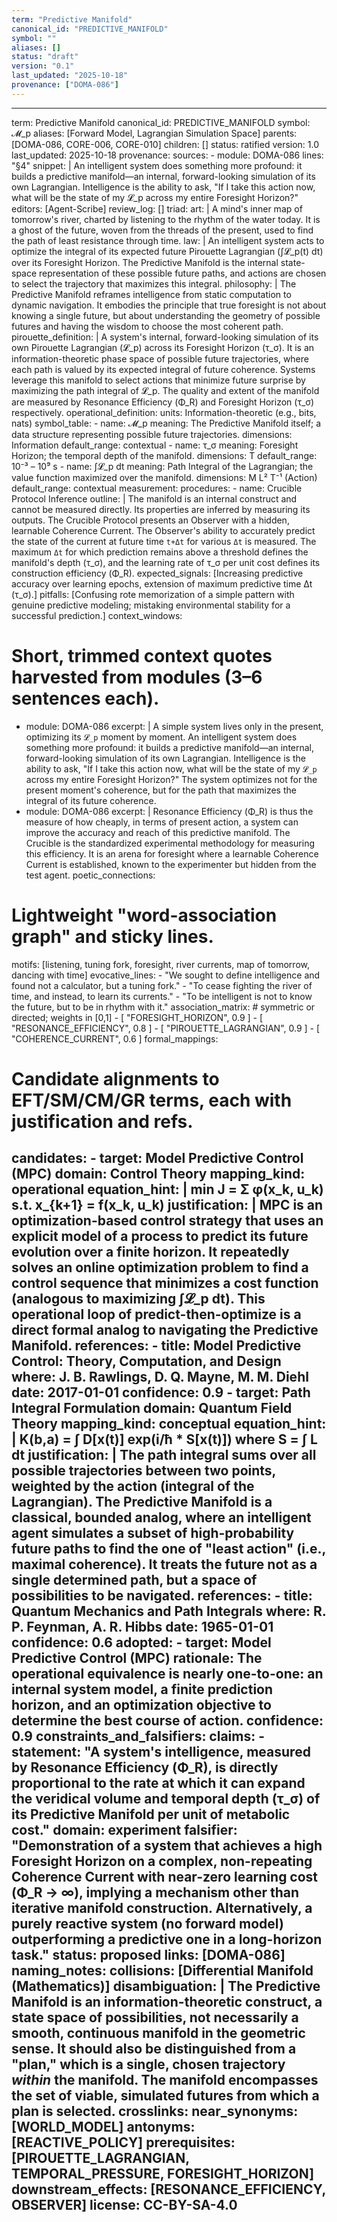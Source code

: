 ```yaml
---
term: "Predictive Manifold"
canonical_id: "PREDICTIVE_MANIFOLD"
symbol: ""
aliases: []
status: "draft"
version: "0.1"
last_updated: "2025-10-18"
provenance: ["DOMA-086"]
---
```


---
term: Predictive Manifold
canonical_id: PREDICTIVE_MANIFOLD
symbol: 𝓜_p
aliases: [Forward Model, Lagrangian Simulation Space]
parents: [DOMA-086, CORE-006, CORE-010]
children: []
status: ratified
version: 1.0
last_updated: 2025-10-18
provenance:
  sources:
    - module: DOMA-086
      lines: "§4"
      snippet: |
        An intelligent system does something more profound: it builds a predictive manifold—an internal, forward-looking simulation of its own Lagrangian. Intelligence is the ability to ask, "If I take this action now, what will be the state of my 𝓛_p across my entire Foresight Horizon?"
  editors: [Agent-Scribe]
  review_log: []
triad:
  art: |
    A mind's inner map of tomorrow's river, charted by listening to the rhythm of the water today. It is a ghost of the future, woven from the threads of the present, used to find the path of least resistance through time.
  law: |
    An intelligent system acts to optimize the integral of its expected future Pirouette Lagrangian (∫𝓛_p(t) dt) over its Foresight Horizon. The Predictive Manifold is the internal state-space representation of these possible future paths, and actions are chosen to select the trajectory that maximizes this integral.
  philosophy: |
    The Predictive Manifold reframes intelligence from static computation to dynamic navigation. It embodies the principle that true foresight is not about knowing a single future, but about understanding the geometry of possible futures and having the wisdom to choose the most coherent path.
pirouette_definition: |
  A system's internal, forward-looking simulation of its own Pirouette Lagrangian (𝓛_p) across its Foresight Horizon (τ_σ). It is an information-theoretic phase space of possible future trajectories, where each path is valued by its expected integral of future coherence. Systems leverage this manifold to select actions that minimize future surprise by maximizing the path integral of 𝓛_p. The quality and extent of the manifold are measured by Resonance Efficiency (Φ_R) and Foresight Horizon (τ_σ) respectively.
operational_definition:
  units: Information-theoretic (e.g., bits, nats)
  symbol_table:
    - name: 𝓜_p
      meaning: The Predictive Manifold itself; a data structure representing possible future trajectories.
      dimensions: Information
      default_range: contextual
    - name: τ_σ
      meaning: Foresight Horizon; the temporal depth of the manifold.
      dimensions: T
      default_range: 10⁻³ – 10⁹ s
    - name: ∫𝓛_p dt
      meaning: Path Integral of the Lagrangian; the value function maximized over the manifold.
      dimensions: M L² T⁻¹ (Action)
      default_range: contextual
  measurement:
    procedures:
      - name: Crucible Protocol Inference
        outline: |
          The manifold is an internal construct and cannot be measured directly. Its properties are inferred by measuring its outputs. The Crucible Protocol presents an Observer with a hidden, learnable Coherence Current. The Observer's ability to accurately predict the state of the current at future time `t+Δt` for various `Δt` is measured. The maximum `Δt` for which prediction remains above a threshold defines the manifold's depth (τ_σ), and the learning rate of τ_σ per unit cost defines its construction efficiency (Φ_R).
        expected_signals: [Increasing predictive accuracy over learning epochs, extension of maximum predictive time Δt (τ_σ).]
        pitfalls: [Confusing rote memorization of a simple pattern with genuine predictive modeling; mistaking environmental stability for a successful prediction.]
context_windows:
  # Short, trimmed context quotes harvested from modules (3–6 sentences each).
  - module: DOMA-086
    excerpt: |
      A simple system lives only in the present, optimizing its `𝓛_p` moment by moment. An intelligent system does something more profound: it builds a predictive manifold—an internal, forward-looking simulation of its own Lagrangian. Intelligence is the ability to ask, "If I take this action now, what will be the state of my `𝓛_p` across my entire Foresight Horizon?" The system optimizes not for the present moment's coherence, but for the path that maximizes the integral of its future coherence.
  - module: DOMA-086
    excerpt: |
      Resonance Efficiency (Φ_R) is thus the measure of how cheaply, in terms of present action, a system can improve the accuracy and reach of this predictive manifold. The Crucible is the standardized experimental methodology for measuring this efficiency. It is an arena for foresight where a learnable Coherence Current is established, known to the experimenter but hidden from the test agent.
poetic_connections:
  # Lightweight "word-association graph" and sticky lines.
  motifs: [listening, tuning fork, foresight, river currents, map of tomorrow, dancing with time]
  evocative_lines:
    - "We sought to define intelligence and found not a calculator, but a tuning fork."
    - "To cease fighting the river of time, and instead, to learn its currents."
    - "To be intelligent is not to know the future, but to be in rhythm with it."
  association_matrix:
    # symmetric or directed; weights in [0,1]
    - [ "FORESIGHT_HORIZON", 0.9 ]
    - [ "RESONANCE_EFFICIENCY", 0.8 ]
    - [ "PIROUETTE_LAGRANGIAN", 0.9 ]
    - [ "COHERENCE_CURRENT", 0.6 ]
formal_mappings:
  # Candidate alignments to EFT/SM/CM/GR terms, each with justification and refs.
  candidates:
    - target: Model Predictive Control (MPC)
      domain: Control Theory
      mapping_kind: operational
      equation_hint: |
        min J = Σ φ(x_k, u_k)  s.t.  x_{k+1} = f(x_k, u_k)
      justification: |
        MPC is an optimization-based control strategy that uses an explicit model of a process to predict its future evolution over a finite horizon. It repeatedly solves an online optimization problem to find a control sequence that minimizes a cost function (analogous to maximizing ∫𝓛_p dt). This operational loop of predict-then-optimize is a direct formal analog to navigating the Predictive Manifold.
      references:
        - title: Model Predictive Control: Theory, Computation, and Design
          where: J. B. Rawlings, D. Q. Mayne, M. M. Diehl
          date: 2017-01-01
      confidence: 0.9
    - target: Path Integral Formulation
      domain: Quantum Field Theory
      mapping_kind: conceptual
      equation_hint: |
        K(b,a) = ∫ D[x(t)] exp(i/ħ * S[x(t)]) where S = ∫ L dt
      justification: |
        The path integral sums over all possible trajectories between two points, weighted by the action (integral of the Lagrangian). The Predictive Manifold is a classical, bounded analog, where an intelligent agent simulates a subset of high-probability future paths to find the one of "least action" (i.e., maximal coherence). It treats the future not as a single determined path, but a space of possibilities to be navigated.
      references:
        - title: Quantum Mechanics and Path Integrals
          where: R. P. Feynman, A. R. Hibbs
          date: 1965-01-01
      confidence: 0.6
  adopted:
    - target: Model Predictive Control (MPC)
      rationale: The operational equivalence is nearly one-to-one: an internal system model, a finite prediction horizon, and an optimization objective to determine the best course of action.
      confidence: 0.9
constraints_and_falsifiers:
  claims:
    - statement: "A system's intelligence, measured by Resonance Efficiency (Φ_R), is directly proportional to the rate at which it can expand the veridical volume and temporal depth (τ_σ) of its Predictive Manifold per unit of metabolic cost."
      domain: experiment
      falsifier: "Demonstration of a system that achieves a high Foresight Horizon on a complex, non-repeating Coherence Current with near-zero learning cost (Φ_R -> ∞), implying a mechanism other than iterative manifold construction. Alternatively, a purely reactive system (no forward model) outperforming a predictive one in a long-horizon task."
      status: proposed
      links: [DOMA-086]
naming_notes:
  collisions: [Differential Manifold (Mathematics)]
  disambiguation: |
    The Predictive Manifold is an information-theoretic construct, a state space of possibilities, not necessarily a smooth, continuous manifold in the geometric sense. It should also be distinguished from a "plan," which is a single, chosen trajectory *within* the manifold. The manifold encompasses the set of viable, simulated futures from which a plan is selected.
crosslinks:
  near_synonyms: [WORLD_MODEL]
  antonyms: [REACTIVE_POLICY]
  prerequisites: [PIROUETTE_LAGRANGIAN, TEMPORAL_PRESSURE, FORESIGHT_HORIZON]
  downstream_effects: [RESONANCE_EFFICIENCY, OBSERVER]
license: CC-BY-SA-4.0
---